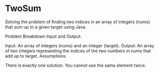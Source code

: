 # TwoSum
Solving the problem of finding two indices in an array of integers (nums) that sum up to a given target using Java.

Problem Breakdown
Input and Output:

Input: An array of integers (nums) and an integer (target).
Output: An array of two integers representing the indices of the two numbers in nums that add up to target.
Assumptions:

There is exactly one solution.
You cannot use the same element twice.
